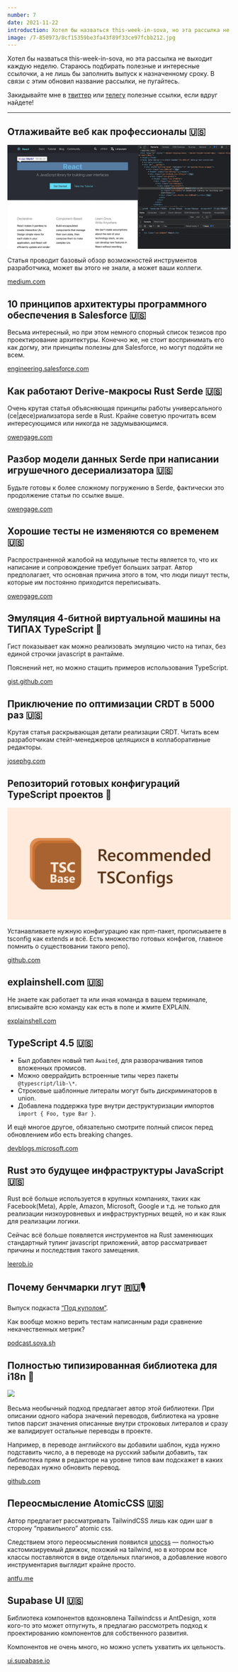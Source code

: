 ```yaml
---
number: 7
date: 2021-11-22
introduction: Хотел бы назваться this-week-in-sova, но эта рассылка не выходит каждую неделю. Стараюсь подбирать полезные и интересные ссылочки, а не лишь бы заполнить выпуск к назначенному сроку.
image: /7-850973/8cf15359be3fa43f89f33ce97fcbb212.jpg
---
```


Хотел бы назваться this-week-in-sova, но эта рассылка не выходит каждую неделю. Стараюсь подбирать полезные и интересные ссылочки, а не лишь бы заполнить выпуск к назначенному сроку. В связи с этим обновил название рассылки, не пугайтесь.

Закидывайте мне в [твиттер](http://twitter.com/sova_original) или [телегу](https://t.me/sovasergey) полезные ссылки, если вдруг найдете!

<hr />

## Отлаживайте веб как профессионалы 🇺🇸

![](/7-850973/f4a9bd960604ccdfff270b3c8290ca8c.png)

Статья проводит базовый обзор возможностей инструментов разработчика, может вы этого не знали, а может ваши коллеги.

[medium.com](https://javascript.plainenglish.io/debug-like-a-pro-7749db57b4b1)

## 10 принципов архитектуры программного обеспечения в Salesforce 🇺🇸

Весьма интересный, но при этом немного спорный список тезисов про проектирование архитектуры. Конечно же, не стоит воспринимать его как догму, эти принципы полезны для Salesforce, но могут подойти не всем.

[engineering.salesforce.com](https://engineering.salesforce.com/10-principles-for-architecture-at-salesforce-82105d5399a8/)

## Как работают Derive-макросы Rust Serde 🇺🇸

Очень крутая статья объясняющая принципы работы универсального (се|десе)риализатора serde в Rust. Крайне советую прочитать всем интересующимся или никогда не задумывающимся.

[owengage.com](https://owengage.com/writing/2021-07-23-serde-expand/)

## Разбор модели данных Serde при написании игрушечного десериализатора 🇺🇸

Будьте готовы к более сложному погружению в Serde, фактически это продолжение статьи по ссылке выше.

[owengage.com](https://owengage.com/writing/2021-08-14-serde-toy/)

## Хорошие тесты не изменяются со временем 🇺🇸

Распространенной жалобой на модульные тесты является то, что их написание и сопровождение требует больших затрат. Автор предполагает, что основная причина этого в том, что люди пишут тесты, которые им постоянно приходится переписывать.

[owengage.com](https://owengage.com/writing/2021-10-09-good-tests-dont-change/)

## Эмуляция 4-битной виртуальной машины на ТИПАХ TypeScript 🐙

Гист показывает как можно реализовать эмуляцию чисто на типах, без единой строчки javascript в рантайме.

Пояснений нет, но можно стащить примеров использования TypeScript.

[gist.github.com](https://gist.github.com/acutmore/9d2ce837f019608f26ff54e0b1c23d6e)

## Приключение по оптимизации CRDT в 5000 раз 🇺🇸

Крутая статья раскрывающая детали реализации CRDT. Читать всем разработчикам стейт-менеджеров целящихся в коллаборативные редакторы.

[josephg.com](https://josephg.com/blog/crdts-go-brrr/)

## Репозиторий готовых конфигураций TypeScript проектов 🐙

![](/7-850973/8cf15359be3fa43f89f33ce97fcbb212.jpg)

Устанавливаете нужную конфигурацию как npm-пакет, прописываете в tsconfig как extends и всё. Есть множество готовых конфигов, главное помнить о существовании такого репо).

[github.com](https://github.com/tsconfig/bases)

## explainshell.com 🇺🇸

Не знаете как работает та или иная команда в вашем терминале, вписывайте всю команду как есть в поле и жмите EXPLAIN.

[explainshell.com](https://explainshell.com/)

## TypeScript 4.5 🇺🇸

- Был добавлен новый тип `Awaited`, для разворачивания типов вложенных промисов.
- Можно оверрайдить встроенные типы через пакеты `@typescript/lib-\*`.
- Строковые шаблонные литералы могут быть дискриминаторов в union.
- Добавлена поддержка type внутри деструктуризации импортов `import { Foo, type Bar }`.

И ещё многое другое, обязательно смотрите полный список перед обновлением ибо есть breaking changes.

[devblogs.microsoft.com](https://devblogs.microsoft.com/typescript/announcing-typescript-4-5/)

## Rust это будущее инфраструктуры JavaScript 🇺🇸

Rust всё больше используется в крупных компаниях, таких как Facebook(Meta), Apple, Amazon, Microsoft, Google и т.д. не только для реализации низкоуровневых и инфраструктурных вещей, но и как язык для реализации логики.

Сейчас всё больше появляется инструментов на Rust заменяющих стандартный тулинг javascript приложений, автор рассматривает причины и последствия такого замещения.

[leerob.io](https://leerob.io/blog/rust)

## Почему бенчмарки лгут 🇷🇺🎙

Выпуск подкаста [“Под куполом”](https://podcast.sova.sh).

Как вообще можно верить тестам написанным ради сравнение некачественных метрик?

[podcast.sova.sh](https://podcast.sova.sh/episodes/pochemu-benchmarki-lgut)

## Полностью типизированная библиотека для i18n 🐙

![](/7-850973/78b681adb5b1c5df57ce742fe0005ed0.gif)

Весьма необычный подход предлагает автор этой библиотеки. При описании одного набора значений переводов, библиотека на уровне типов парсит значения описанные внутри строковых литералов и сразу же валидирует остальные переводы в проекте.

Например, в переводе английского вы добавили шаблон, куда нужно подставить число, а в переводе на русский забыли добавить, так библиотека прям в редакторе на уровне типов вам подскажет в каких переводах нужно обновить перевод.

[github.com](https://github.com/ivanhofer/typesafe-i18n)

## Переосмысление AtomicCSS 🇺🇸

Автор предлагает рассматривать TailwindCSS лишь как один шаг в сторону “правильного” atomic css.

Следствием этого переосмысления появился [unocss](https://github.com/unocss/unocss) — полностью кастомизируемый движок, похожий на tailwind, но в котором все классы поставляются в виде отдельных плагинов, а добавление нового инструментария выглядит крайне просто.

[antfu.me](https://antfu.me/posts/reimagine-atomic-css)

## Supabase UI 🇺🇸

Библиотека компонентов вдохновлена Tailwindcss и AntDesign, хотя кого-то это может отпугнуть, я предлагаю рассмотреть подход к проектированию компонентов для собственного развития.

Компонентов не очень много, но можно успеть ухватить их цельность.

[ui.supabase.io](https://ui.supabase.io/)
